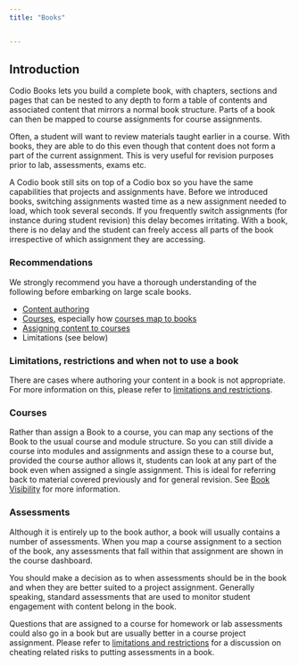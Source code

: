 ```yaml
---
title: "Books"


---
```


## Introduction
Codio Books lets you build a complete book, with chapters, sections and pages that can be nested to any depth to form a table of contents and associated content that mirrors a normal book structure. Parts of a book can then be mapped to course assignments for course assignments.

Often, a student will want to review materials taught earlier in a course. With books, they are able to do this even though that content does not form a part of the current assignment. This is very useful for revision purposes prior to lab, assessments, exams etc.

A Codio book still sits on top of a Codio box so you have the same capabilities that projects and assignments have. Before we introduced books, switching assignments wasted time as a new assignment needed to load, which took several seconds. If you frequently switch assignments (for instance during student revision) this delay becomes irritating. With a book, there is no delay and the student can freely access all parts of the book irrespective of which assignment they are accessing.

### Recommendations
We strongly recommend you have a thorough understanding of the following before embarking on large scale books.

- [Content authoring](/content/authoring)
- [Courses](/courses), especially how [courses map to books](/courses/units/unit-add)
- [Assigning content to courses](/classes/unitmanagement/assign-module)
- Limitations (see below)

### Limitations, restrictions and when not to use a book
There are cases where authoring your content in a book is not appropriate. For more information on this, please refer to [limitations and restrictions](/books/limitations).


### Courses
Rather than assign a Book to a course, you can map any sections of the Book to the usual course and module structure. So you can still divide a course into modules and assignments and assign these to a course but, provided the course author allows it, students can look at any part of the book even when assigned a single assignment. This is ideal for referring back to material covered previously and for general revision. See [Book Visibility](/classes/classmanagement/bookvisibility) for more information.

### Assessments
Although it is entirely up to the book author, a book will usually contains a number of assessments. When you map a course assignment to a section of the book, any assessments that fall within that assignment are shown in the course dashboard.

You should make a decision as to when assessments should be in the book and when they are better suited to a project assignment. Generally speaking, standard assessments that are used to monitor student engagement with content belong in the book.

Questions that are assigned to a course for homework or lab assessments could also go in a book but are usually better in a course project assignment. Please refer to [limitations and restrictions](/books/limitations) for a discussion on cheating related risks to putting assessments in a book.



